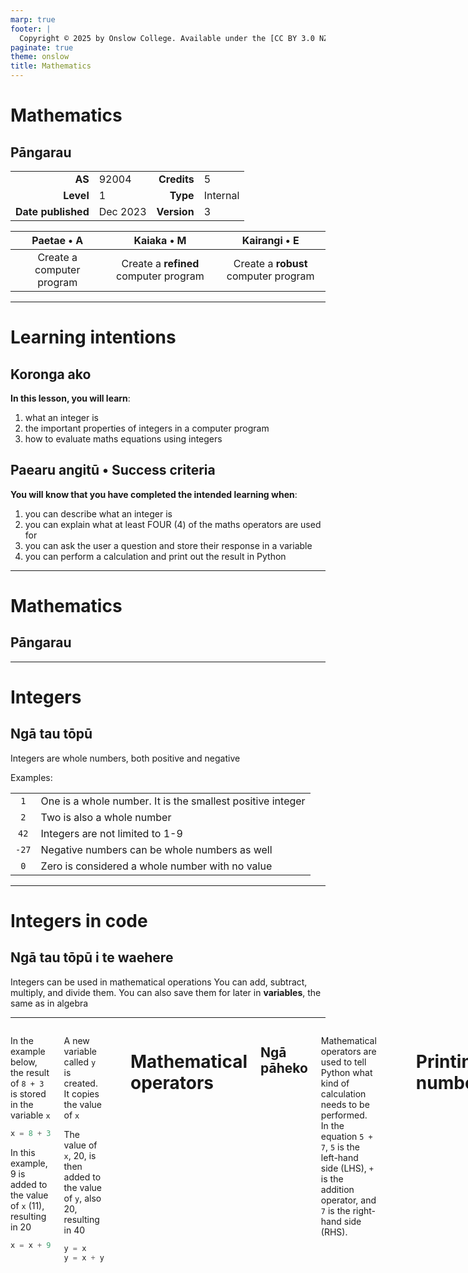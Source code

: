 ```yaml
---
marp: true
footer: |
  Copyright © 2025 by Onslow College. Available under the [CC BY 3.0 NZ](https://github.com/OnslowCollege/LearningMaterials/blob/main/LICENSE.md) license on [GitHub](https://github.com/OnslowCollege/LearningMaterials).
paginate: true
theme: onslow
title: Mathematics
---
```


<!-- _class: title -->
<!-- _paginate: skip -->

# Mathematics

## Pāngarau

| | | | |
| --: | :-- | --: | :-- |
| **AS** | 92004 | **Credits** | 5 |
| **Level** | 1 | **Type** | Internal |
| **Date published** | Dec 2023 | **Version** | 3 |

| Paetae • A | Kaiaka • M | Kairangi • E |
| :-: | :-: | :-: |
| Create a computer program | Create a **refined** computer program | Create a **robust** computer program |

---

<!-- _class: lisc -->
<!-- _paginate: skip -->

# Learning intentions

## Koronga ako

**In this lesson, you will learn**:

1. what an integer is
2. the important properties of integers in a computer program
3. how to evaluate maths equations using integers

## Paearu angitū • Success criteria

**You will know that you have completed the intended learning when**:

1. you can describe what an integer is
2. you can explain what at least FOUR (4) of the maths operators are used for
3. you can ask the user a question and store their response in a variable
4. you can perform a calculation and print out the result in Python

---

<!-- _class: division -->

# Mathematics

## Pāngarau

---

# Integers

## Ngā tau tōpū

Integers are whole numbers, both positive and negative

Examples:

| | |
| :-: | :-- |
| `1` | One is a whole number. It is the smallest positive integer |
| `2` | Two is also a whole number |
| `42` | Integers are not limited to 1-9 |
| `-27` | Negative numbers can be whole numbers as well |
| `0` | Zero is considered a whole number with no value |

---

# Integers in code

## Ngā tau tōpū i te waehere

Integers can be used in mathematical operations You can add, subtract, multiply, and divide them. You can also save them for later in **variables**, the same as in algebra

<hr>

<div class="columns">

<div>

In the example below, the result of `8 + 3` is stored in the variable `x`

```python
x = 8 + 3
```

In this example, 9 is added to the value of `x` (11), resulting in 20

```python
x = x + 9
```

</div>

<div>

A new variable called `y` is created. It copies the value of `x`

The value of `x`, 20, is then added to the value of `y`, also 20, resulting in 40

```python
y = x
y = x + y
```

</div>

---

# Mathematical operators

## Ngā pāheko

Mathematical operators are used to tell Python what kind of calculation needs to be performed. In the  equation `5 + 7`, `5` is the left-hand side (LHS), `+` is the addition operator, and `7` is the right-hand side (RHS).

| Symbol | Meaning | Example | Answer |
| :-: | :-- | --: | :-- |
| `+` | Add the LHS to the RHS | `1 + 1` | `= 2` |
| `-` | LHS minus RHS | `20 - 30` | `= 10` |
| `*` | LHS multiplied by RHS | `7 * 8` | `= 56` |
| `/` | LHS divided by RHS | `30 / 10` | `= 3.0` |
| `%` | LHS divided by RHS, returning the remainder | `5 % 2` | `= 1` |

---

# Printing numbers

## Te tānga o ngā tau

<div class="columns">

<div>

You can print numbers using the `print()` function. The number goes inside the brackets, either directly…

```python
print(5)
```

… or a variable containing a number

```python
x = 5
print(x)
```

</div>

<div>

You can also print a maths expression, using either numbers, variables, or both

```python
x = 5
print(5 + 5)
print(x + x)
```

You can add text around a number. Write an `f` followed by `"`quote marks`"`; the number goes inside `{` curly brackets `}`

```python
print(f"You have {x} apples!")
```

</div>

</div>

---

# Asking for a number

## Te pātai mo tētahi tau

You can ask the user to provide a number using the `input()` function. Inside the brackets, provide a question to ask the user wrapped in quotation marks

```python
input("Enter a number: ")
```

However, the result will not be usable unless you store it in a variable

```python
user_input = input("Enter a number: ")
```

Once again, we have an issue. The result is not considered a number by Python, so you will need to convert it using the `int()` function

```python
user_input = input("Enter a number: ")
x = int(user_input)
```

---

<!-- _class: division -->

# Tātaitai mō te utu o he pūhera

## Postage cost calculator

---

# Postage cost calculator

## Tātaitai mō te utu o he pūhera

Calculate the price for sending parcels based on their size and weight

<div class="columns">

<div>

1. Ask the user for the width, height, and length of the parcel in centimetres
2. Ask the user for the weight in grams
3. Perform the following changes:
   - From the width, remove 1cm
   - From height, 2cm
   - From length, 3cm
   - From weight, 4g

</div>

<div>

4. Multiply all the numbers together
5. Add a service fee of $2
6. Divide the total by 1500
7. Round the answer to 2 decimal place and print with a dollar sign

For example, for a 30cm x 10cm x 20cm parcel that weights 15g, the customer would need to pay **$28.93**.

</div>

</div>

---

# Example output

## Putanga tauira

```plain
Welcome to the Parcel Post Calculator:

Enter the parcel's width in cm: 30
Enter the parcel's height in cm: 10
Enter the parcel's length in cm: 20
Enter the parcel's weight in g: 15

Your parcel will cost $28.93 to send.
Thank you for your business. Have a nice day. :-)
```

---

# Quiz

## Patapātai

Complete the quiz in your Google Classroom assignment.

---

<!-- _class: division -->

# Whakamutunga

## Conclusion

---

# Success criteria

## Paearu angitū

Now that this lesson has concluded, think about how confident you are in your understanding. Do you feel that:

1. you can describe what an integer is?
2. you can explain what at least FOUR (4) of the maths operators are used for?
3. you can ask the user a question and store their response in a variable?
4. you can perform a calculation and print out the result in Python?
